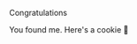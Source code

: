 Congratulations 

You found me. Here's a cookie 🍪

<!---
dandeviant/dandeviant is a ✨ special ✨ repository because its `README.md` (this file) appears on your GitHub profile.
You can click the Preview link to take a look at your changes.
--->
